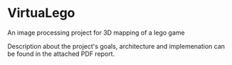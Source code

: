 # VirtuaLego
An image processing project for 3D mapping of a lego game

Description about the project's goals, architecture and implemenation can be found in the attached PDF report.
